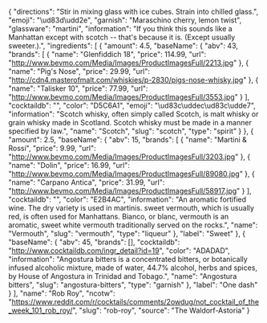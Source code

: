 {
    "directions": "Stir in mixing glass with ice cubes. Strain into chilled glass.",
    "emoji": "\ud83d\udd2e",
    "garnish": "Maraschino cherry, lemon twist",
    "glassware": "martini",
    "information": "If you think this sounds like a Manhattan except with scotch -- that's because it is.  (Except usually sweeter.).",
    "ingredients": [
        {
            "amount": 4.5,
            "baseName": {
                "abv": 43,
                "brands": [
                    {
                        "name": "Glenfiddich 18",
                        "price": 114.99,
                        "url": "http://www.bevmo.com/Media/Images/ProductImagesFull/2213.jpg"
                    },
                    {
                        "name": "Pig's Nose",
                        "price": 29.99,
                        "url": "http://cdn4.masterofmalt.com/whiskies/p-2830/pigs-nose-whisky.jpg"
                    },
                    {
                        "name": "Talisker 10",
                        "price": 77.99,
                        "url": "http://www.bevmo.com/Media/Images/ProductImagesFull/3553.jpg"
                    }
                ],
                "cocktaildb": "",
                "color": "D5C6A1",
                "emoji": "\ud83c\uddec\ud83c\udde7",
                "information": "Scotch whisky, often simply called Scotch, is malt whisky or grain whisky made in Scotland. Scotch whisky must be made in a manner specified by law.",
                "name": "Scotch",
                "slug": "scotch",
                "type": "spirit"
            }
        },
        {
            "amount": 2.5,
            "baseName": {
                "abv": 15,
                "brands": [
                    {
                        "name": "Martini & Rossi",
                        "price": 9.99,
                        "url": "http://www.bevmo.com/Media/Images/ProductImagesFull/3203.jpg"
                    },
                    {
                        "name": "Dolin",
                        "price": 16.99,
                        "url": "http://www.bevmo.com/Media/Images/ProductImagesFull/89080.jpg"
                    },
                    {
                        "name": "Carpano Antica",
                        "price": 31.99,
                        "url": "http://www.bevmo.com/Media/Images/ProductImagesFull/58917.jpg"
                    }
                ],
                "cocktaildb": "",
                "color": "E2B4AC",
                "information": "An aromatic fortified wine. The dry variety is used in martinis. sweet vermouth, which is usually red, is often used for Manhattans. Bianco, or blanc, vermouth is an aromatic, sweet white vermouth traditionally served on the rocks.",
                "name": "Vermouth",
                "slug": "vermouth",
                "type": "liqueur"
            },
            "label": "Sweet"
        },
        {
            "baseName": {
                "abv": 45,
                "brands": [],
                "cocktaildb": "http://www.cocktaildb.com/ingr_detail?id=19",
                "color": "ADADAD",
                "information": "Angostura bitters is a concentrated bitters, or botanically infused alcoholic mixture, made of water, 44.7% alcohol, herbs and spices, by House of Angostura in Trinidad and Tobago.",
                "name": "Angostura bitters",
                "slug": "angostura-bitters",
                "type": "garnish"
            },
            "label": "One dash"
        }
    ],
    "name": "Rob Roy",
    "ncotw": "https://www.reddit.com/r/cocktails/comments/2owdug/not_cocktail_of_the_week_101_rob_roy/",
    "slug": "rob-roy",
    "source": "The Waldorf-Astoria"
}